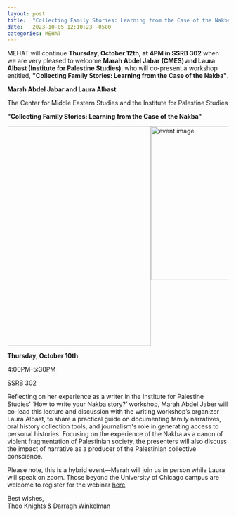 ```yaml
---
layout: post
title:  "Collecting Family Stories: Learning from the Case of the Nakba"
date:   2023-10-05 12:10:23 -0500
categories: MEHAT
---
```

<p class="last-paragraph">MEHAT will continue <b>Thursday, October 12th, at 4PM in SSRB 302</b> when we are very pleased to welcome <b>Marah Abdel Jabar (CMES) and Laura Albast (Institute for Palestine Studies)</b>, who will co-present a workshop entitled, <b>"Collecting Family Stories: Learning from the Case of the Nakba"</b>.</p>

<div class="center-text-mehat">
    <p><b>Marah Abdel Jabar and Laura Albast</b></p>
    <p>The Center for Middle Eastern Studies and the Institute for Palestine Studies</p> 
    <p><b>"Collecting Family Stories: Learning from the Case of the Nakba"</b></p>
</div>
<div style="display: flex; justify-content: center; overflow-x: auto;">
  <div class="desktoponly" style="max-width: 100%;">
    <a href="{{ site.url }}/images/UChicago event.jpg" target="_blank">
      <img alt="event image" src="{{ site.url }}/images/UChicago event.jpg" 
        style="width: 500px;" />
    </a>
  </div>
  <div class="mobileonly" style="max-width: 100%;">
    <a href="{{ site.url }}/images/UChicago event.jpg" target="_blank">
      <img alt="event image" src="{{ site.url }}/images/UChicago event.jpg"
        style="width: 350px;" />
    </a>
  </div>
</div>
<div class="center-text-mehat">
    <p><b>Thursday, October 10th</b></p>
    <p>4:00PM-5:30PM</p> 
    <p>SSRB 302</p>
</div>
<p class="last-paragraph"> Reflecting on her experience as a writer in the Institute for Palestine Studies' ‘How to write your Nakba story?’ workshop, Marah Abdel Jaber will co-lead this lecture and discussion with the writing workshop’s organizer Laura Albast, to share a practical guide on documenting family narratives, oral history collection tools, and journalism's role in generating access to personal histories. Focusing on the experience of the Nakba as a canon of violent fragmentation of Palestinian society, the presenters will also discuss the impact of narrative as a producer of the Palestinian collective conscience.</p>


<p class="last-paragraph"> Please note, this is a hybrid event—Marah will join us in person while Laura will speak on zoom. Those beyond the University of Chicago campus are welcome to register for the webinar <a href= 'https://us06web.zoom.us/webinar/register/WN_spwcj4R0TceIRl444bx2Hg'>here</a>.</p>

<p class="last-paragraph">Best wishes,
<br>Theo Knights & Darragh Winkelman</p>
